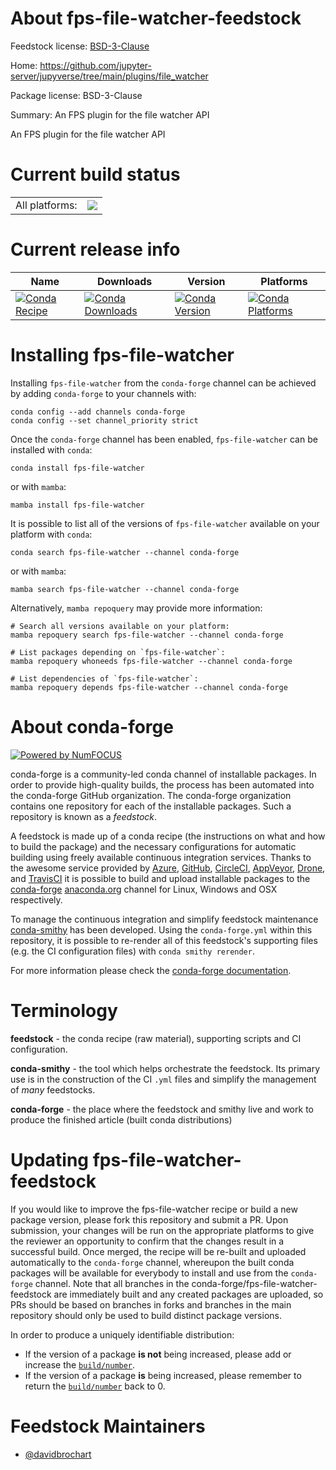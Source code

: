 About fps-file-watcher-feedstock
================================

Feedstock license: [BSD-3-Clause](https://github.com/conda-forge/fps-file-watcher-feedstock/blob/main/LICENSE.txt)

Home: https://github.com/jupyter-server/jupyverse/tree/main/plugins/file_watcher

Package license: BSD-3-Clause

Summary: An FPS plugin for the file watcher API

An FPS plugin for the file watcher API

Current build status
====================


<table><tr><td>All platforms:</td>
    <td>
      <a href="https://dev.azure.com/conda-forge/feedstock-builds/_build/latest?definitionId=26320&branchName=main">
        <img src="https://dev.azure.com/conda-forge/feedstock-builds/_apis/build/status/fps-file-watcher-feedstock?branchName=main">
      </a>
    </td>
  </tr>
</table>

Current release info
====================

| Name | Downloads | Version | Platforms |
| --- | --- | --- | --- |
| [![Conda Recipe](https://img.shields.io/badge/recipe-fps--file--watcher-green.svg)](https://anaconda.org/conda-forge/fps-file-watcher) | [![Conda Downloads](https://img.shields.io/conda/dn/conda-forge/fps-file-watcher.svg)](https://anaconda.org/conda-forge/fps-file-watcher) | [![Conda Version](https://img.shields.io/conda/vn/conda-forge/fps-file-watcher.svg)](https://anaconda.org/conda-forge/fps-file-watcher) | [![Conda Platforms](https://img.shields.io/conda/pn/conda-forge/fps-file-watcher.svg)](https://anaconda.org/conda-forge/fps-file-watcher) |

Installing fps-file-watcher
===========================

Installing `fps-file-watcher` from the `conda-forge` channel can be achieved by adding `conda-forge` to your channels with:

```
conda config --add channels conda-forge
conda config --set channel_priority strict
```

Once the `conda-forge` channel has been enabled, `fps-file-watcher` can be installed with `conda`:

```
conda install fps-file-watcher
```

or with `mamba`:

```
mamba install fps-file-watcher
```

It is possible to list all of the versions of `fps-file-watcher` available on your platform with `conda`:

```
conda search fps-file-watcher --channel conda-forge
```

or with `mamba`:

```
mamba search fps-file-watcher --channel conda-forge
```

Alternatively, `mamba repoquery` may provide more information:

```
# Search all versions available on your platform:
mamba repoquery search fps-file-watcher --channel conda-forge

# List packages depending on `fps-file-watcher`:
mamba repoquery whoneeds fps-file-watcher --channel conda-forge

# List dependencies of `fps-file-watcher`:
mamba repoquery depends fps-file-watcher --channel conda-forge
```


About conda-forge
=================

[![Powered by
NumFOCUS](https://img.shields.io/badge/powered%20by-NumFOCUS-orange.svg?style=flat&colorA=E1523D&colorB=007D8A)](https://numfocus.org)

conda-forge is a community-led conda channel of installable packages.
In order to provide high-quality builds, the process has been automated into the
conda-forge GitHub organization. The conda-forge organization contains one repository
for each of the installable packages. Such a repository is known as a *feedstock*.

A feedstock is made up of a conda recipe (the instructions on what and how to build
the package) and the necessary configurations for automatic building using freely
available continuous integration services. Thanks to the awesome service provided by
[Azure](https://azure.microsoft.com/en-us/services/devops/), [GitHub](https://github.com/),
[CircleCI](https://circleci.com/), [AppVeyor](https://www.appveyor.com/),
[Drone](https://cloud.drone.io/welcome), and [TravisCI](https://travis-ci.com/)
it is possible to build and upload installable packages to the
[conda-forge](https://anaconda.org/conda-forge) [anaconda.org](https://anaconda.org/)
channel for Linux, Windows and OSX respectively.

To manage the continuous integration and simplify feedstock maintenance
[conda-smithy](https://github.com/conda-forge/conda-smithy) has been developed.
Using the ``conda-forge.yml`` within this repository, it is possible to re-render all of
this feedstock's supporting files (e.g. the CI configuration files) with ``conda smithy rerender``.

For more information please check the [conda-forge documentation](https://conda-forge.org/docs/).

Terminology
===========

**feedstock** - the conda recipe (raw material), supporting scripts and CI configuration.

**conda-smithy** - the tool which helps orchestrate the feedstock.
                   Its primary use is in the construction of the CI ``.yml`` files
                   and simplify the management of *many* feedstocks.

**conda-forge** - the place where the feedstock and smithy live and work to
                  produce the finished article (built conda distributions)


Updating fps-file-watcher-feedstock
===================================

If you would like to improve the fps-file-watcher recipe or build a new
package version, please fork this repository and submit a PR. Upon submission,
your changes will be run on the appropriate platforms to give the reviewer an
opportunity to confirm that the changes result in a successful build. Once
merged, the recipe will be re-built and uploaded automatically to the
`conda-forge` channel, whereupon the built conda packages will be available for
everybody to install and use from the `conda-forge` channel.
Note that all branches in the conda-forge/fps-file-watcher-feedstock are
immediately built and any created packages are uploaded, so PRs should be based
on branches in forks and branches in the main repository should only be used to
build distinct package versions.

In order to produce a uniquely identifiable distribution:
 * If the version of a package **is not** being increased, please add or increase
   the [``build/number``](https://docs.conda.io/projects/conda-build/en/latest/resources/define-metadata.html#build-number-and-string).
 * If the version of a package **is** being increased, please remember to return
   the [``build/number``](https://docs.conda.io/projects/conda-build/en/latest/resources/define-metadata.html#build-number-and-string)
   back to 0.

Feedstock Maintainers
=====================

* [@davidbrochart](https://github.com/davidbrochart/)


